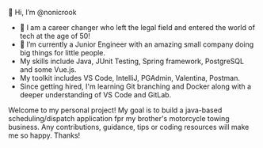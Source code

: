 👋 Hi, I’m @nonicrook
- 👀 I am a career changer who left the legal field and entered the world of tech at the age of 50!
- 🌱 I’m currently a Junior Engineer with an amazing small company doing big things for little people.
- My skills include Java, JUnit Testing, Spring framework, PostgreSQL and some Vue.js.
- My toolkit includes VS Code, IntelliJ, PGAdmin, Valentina, Postman.
- Since getting hired, I'm learning Git branching and Docker along with a deeper understanding of VS Code and GitLab.


Welcome to my personal project!
My goal is to build a java-based scheduling/dispatch application fpr my brother's motorcycle towing business.
Any contributions, guidance, tips or coding resources will make me so happy. Thanks!

<!---
nonicrook/nonicrook is a ✨ special ✨ repository because its `README.md` (this file) appears on your GitHub profile.
You can click the Preview link to take a look at your changes.
--->
